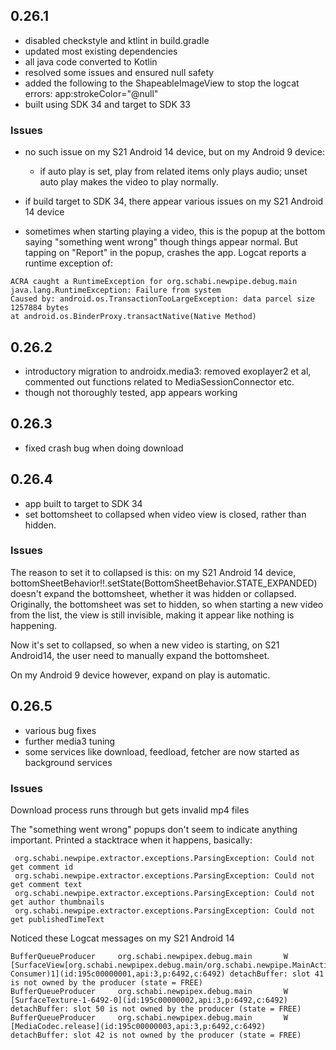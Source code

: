  
## 0.26.1

* disabled checkstyle and ktlint in build.gradle
* updated most existing dependencies
* all java code converted to Kotlin
* resolved some issues and ensured null safety
* added the following to the ShapeableImageView to stop the logcat errors: app:strokeColor="@null"
* built using SDK 34 and target to SDK 33

### Issues

* no such issue on my S21 Android 14 device, but on my Android 9 device:
	* if auto play is set, play from related items only plays audio; unset auto play makes the video to play normally.

* if build target to SDK 34, there appear various issues on my S21 Android 14 device

* sometimes when starting playing a video, this is the popup at the bottom saying "something went wrong" though things appear normal.  But tapping on "Report" in the popup, crashes the app.  Logcat reports a runtime exception of:
```
ACRA caught a RuntimeException for org.schabi.newpipe.debug.main                                                                                                  java.lang.RuntimeException: Failure from system
Caused by: android.os.TransactionTooLargeException: data parcel size 1257884 bytes                                                                                                at android.os.BinderProxy.transactNative(Native Method)
```
## 0.26.2

* introductory migration to androidx.media3: removed exoplayer2 et al, commented out functions related to MediaSessionConnector etc.
* though not thoroughly tested, app appears working

## 0.26.3

* fixed crash bug when doing download

## 0.26.4

* app built to target to SDK 34
* set bottomsheet to collapsed when video view is closed, rather than hidden.

### Issues

The reason to set it to collapsed is this: on my S21 Android 14 device, bottomSheetBehavior!!.setState(BottomSheetBehavior.STATE_EXPANDED) doesn't expand the bottomsheet, whether it was hidden or collapsed.  Originally, the bottomsheet was set to hidden, so when starting a new video from the list, the view is still invisible, making it appear like nothing is happening.  

Now it's set to collapsed, so when a new video is starting, on S21 Android14, the user need to manually expand the bottomsheet.

On my Android 9 device however, expand on play is automatic.

## 0.26.5

* various bug fixes
* further media3 tuning
* some services like download, feedload, fetcher are now started as background services

### Issues

Download process runs through but gets invalid mp4 files

The "something went wrong" popups don't seem to indicate anything important.  Printed a stacktrace when it happens, basically:
```
 org.schabi.newpipe.extractor.exceptions.ParsingException: Could not get comment id
 org.schabi.newpipe.extractor.exceptions.ParsingException: Could not get comment text
 org.schabi.newpipe.extractor.exceptions.ParsingException: Could not get author thumbnails
 org.schabi.newpipe.extractor.exceptions.ParsingException: Could not get publishedTimeText
```	

Noticed these Logcat messages on my S21 Android 14
```
BufferQueueProducer     org.schabi.newpipex.debug.main       W  [SurfaceView[org.schabi.newpipex.debug.main/org.schabi.newpipe.MainActivity]@0#1(BLAST Consumer)1](id:195c00000001,api:3,p:6492,c:6492) detachBuffer: slot 41 is not owned by the producer (state = FREE)
BufferQueueProducer     org.schabi.newpipex.debug.main       W  [SurfaceTexture-1-6492-0](id:195c00000002,api:3,p:6492,c:6492) detachBuffer: slot 50 is not owned by the producer (state = FREE)
BufferQueueProducer     org.schabi.newpipex.debug.main       W  [MediaCodec.release](id:195c00000003,api:3,p:6492,c:6492) detachBuffer: slot 42 is not owned by the producer (state = FREE)
```
